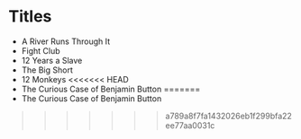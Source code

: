 # Titles

- A River Runs Through It
- Fight Club
- 12 Years a Slave
- The Big Short
- 12 Monkeys
<<<<<<< HEAD
- The Curious Case of Benjamin Button
=======
- The Curious Case of Benjamin Button
>>>>>>> a789a8f7fa1432026eb1f299bfa22ee77aa0031c
